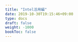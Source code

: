 ```yaml
---
title: "Intel活用編"
date: 2019-10-30T19:15:46+09:00
type: docs
draft: false
weight: -1000
bookToc: false
---
```

